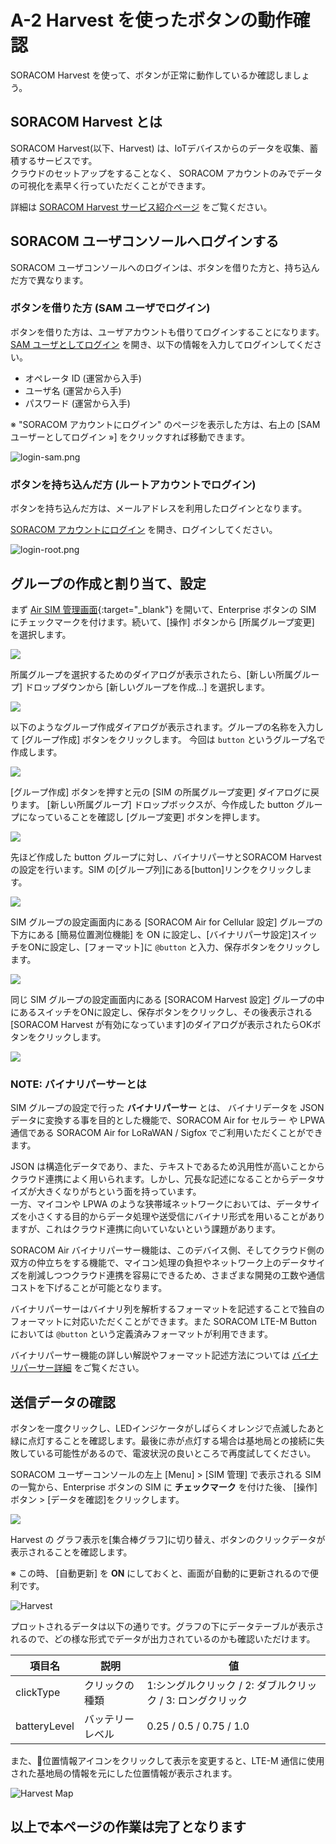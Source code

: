 # A-2 Harvest を使ったボタンの動作確認

<!--
Google Drive Images: https://drive.google.com/open?id=14yESi7Uem0lpooGA9_QXZ1CmxNT5xl9C
-->

SORACOM Harvest を使って、ボタンが正常に動作しているか確認しましょう。

## SORACOM Harvest とは

SORACOM Harvest(以下、Harvest) は、IoTデバイスからのデータを収集、蓄積するサービスです。  
クラウドのセットアップをすることなく、 SORACOM アカウントのみでデータの可視化を素早く行っていただくことができます。

詳細は [SORACOM Harvest サービス紹介ページ](https://soracom.jp/services/harvest/) をご覧ください。

## SORACOM ユーザコンソールへログインする

SORACOM ユーザコンソールへのログインは、ボタンを借りた方と、持ち込んだ方で異なります。

### ボタンを借りた方 (SAM ユーザでログイン)

ボタンを借りた方は、ユーザアカウントも借りてログインすることになります。  
[SAM ユーザとしてログイン](https://console.soracom.io/#/sam_login) を開き、以下の情報を入力してログインしてください。

- オペレータ ID (運営から入手)
- ユーザ名 (運営から入手)
- パスワード (運営から入手)

※ "SORACOM アカウントにログイン" のページを表示した方は、右上の [SAM ユーザーとしてログイン »] をクリックすれば移動できます。

![login-sam.png](https://docs.google.com/drawings/d/e/2PACX-1vQhoVDf6KPw2wk70ceGQa6LTjp1CBU0Iw2CdmuRu3RiY_1BJ4HorWvwILqEhsEqQw2RF2LwBa4k9Xq1/pub?w=668&h=352)

### ボタンを持ち込んだ方 (ルートアカウントでログイン)

ボタンを持ち込んだ方は、メールアドレスを利用したログインとなります。

[SORACOM アカウントにログイン](https://console.soracom.io/#/login) を開き、ログインしてください。

![login-root.png](https://docs.google.com/drawings/d/e/2PACX-1vTOZ4zauvjy6_XL7s2kxofVDjH7UiJ-hqZ31jOWoQyTvAHdu9ld6isGV1JLTN7Mv9LsZF8pDPyKOyRn/pub?w=637&h=279)

## グループの作成と割り当て、設定

まず [Air SIM 管理画面](https://console.soracom.io){:target="_blank"} を開いて、Enterprise ボタンの SIM にチェックマークを付けます。続いて、[操作] ボタンから [所属グループ変更] を選択します。

![](https://dev.soracom.io/jp/img/gs_harvest/gp_group.png)

所属グループを選択するためのダイアログが表示されたら、[新しい所属グループ] ドロップダウンから [新しいグループを作成…] を選択します。

![](https://dev.soracom.io/jp/img/gs_harvest/gp_changegroup.png)

以下のようなグループ作成ダイアログが表示されます。グループの名称を入力して [グループ作成] ボタンをクリックします。 今回は `button` というグループ名で作成します。

![](https://dev.soracom.io/jp/img/gs_button/group_configuration_1.png)

[グループ作成] ボタンを押すと元の [SIM の所属グループ変更] ダイアログに戻ります。 [新しい所属グループ] ドロップボックスが、今作成した button グループになっていることを確認し [グループ変更] ボタンを押します。

![](https://dev.soracom.io/jp/img/gs_button/group_configuration_2.png)

先ほど作成した button グループに対し、バイナリパーサとSORACOM Harvest の設定を行います。SIM の[グループ列]にある[button]リンクをクリックします。

![](https://dev.soracom.io/jp/img/gs_button/group_configuration_3.png)

SIM グループの設定画面内にある [SORACOM Air for Cellular 設定] グループの下方にある [簡易位置測位機能] を ON に設定し、[バイナリパーサ設定]スイッチをONに設定し、[フォーマット]に `@button` と入力、保存ボタンをクリックします。

![](images/locationservice01.png)

同じ SIM グループの設定画面内にある [SORACOM Harvest 設定] グループの中にあるスイッチをONに設定し、保存ボタンをクリックし、その後表示される [SORACOM Harvest が有効になっています]のダイアログが表示されたらOKボタンをクリックします。

![](https://dev.soracom.io/jp/img/gs_harvest/group_configuration_6.png)

### NOTE: バイナリパーサーとは

SIM グループの設定で行った **バイナリパーサー** とは、 バイナリデータを JSON データに変換する事を目的とした機能で、SORACOM Air for セルラー や LPWA通信である SORACOM Air for LoRaWAN / Sigfox でご利用いただくことができます。

JSON は構造化データであり、また、テキストであるため汎用性が高いことからクラウド連携によく用いられます。しかし、冗長な記述になることからデータサイズが大きくなりがちという面を持っています。  
一方、マイコンや LPWA のような狭帯域ネットワークにおいては、データサイズを小さくする目的からデータ処理や送受信にバイナリ形式を用いることがありますが、これはクラウド連携に向いていないという課題があります。

SORACOM Air バイナリパーサー機能は、このデバイス側、そしてクラウド側の双方の仲立ちをする機能で、マイコン処理の負担やネットワーク上のデータサイズを削減しつつクラウド連携を容易にできるため、さまざまな開発の工数や通信コストを下げることが可能となります。

バイナリパーサーはバイナリ列を解析するフォーマットを記述することで独自のフォーマットに対応いただくことができます。また SORACOM LTE-M Button においては `@button` という定義済みフォーマットが利用できます。

バイナリパーサー機能の詳しい解説やフォーマット記述方法については [バイナリパーサー詳細](https://dev.soracom.io/jp/docs/binary_parser/) をご覧ください。

## 送信データの確認

ボタンを一度クリックし、LEDインジケータがしばらくオレンジで点滅したあと緑に点灯することを確認します。最後に赤が点灯する場合は基地局との接続に失敗している可能性があるので、電波状況の良いところで再度試してください。

SORACOM ユーザーコンソールの左上 [Menu] > [SIM 管理] で表示される SIM の一覧から、Enterprise ボタンの SIM に **チェックマーク** を付けた後、 [操作]ボタン > [データを確認]をクリックします。

![](https://dev.soracom.io/jp/img/gs_button/send_click_event_1.png)

Harvest の グラフ表示を[集合棒グラフ]に切り替え、ボタンのクリックデータが表示されることを確認します。

※ この時、 [自動更新] を **ON** にしておくと、画面が自動的に更新されるので便利です。

![Harvest](https://docs.google.com/drawings/d/e/2PACX-1vQzMk8UHSE0Sf2Q2YC-TyIHzHTAxvL2OI-EJtLI7e1vONEpt67CqC7NTDO96AZiBWGaMMbchkISUYuI/pub?w=918&h=580)

プロットされるデータは以下の通りです。グラフの下にデータテーブルが表示されるので、どの様な形式でデータが出力されているのかも確認いただけます。

| 項目名 | 説明 | 値 |
|-------|------|----|
| clickType	| クリックの種類 | 1:シングルクリック / 2: ダブルクリック / 3: ロングクリック |
| batteryLevel | バッテリーレベル | 0.25 / 0.5 / 0.75 / 1.0 |

また、位置情報アイコンをクリックして表示を変更すると、LTE-M 通信に使用された基地局の情報を元にした位置情報が表示されます。

![Harvest Map](images/harvest-map.png)

## 以上で本ページの作業は完了となります
